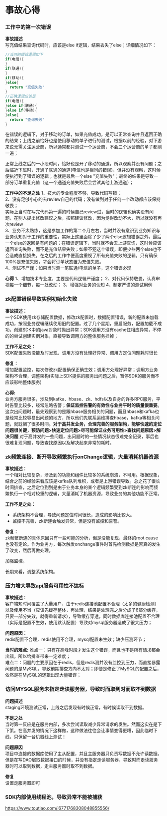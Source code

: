 事故心得
====
### 工作中的第一次错误
**事故描述**<br>
写充值结果查询代码时，应该是else if逻辑，结果丢失了else；详细情况如下：
```JAVA
//当时的错误逻辑如下
if(电信){
}
if(联通){
}
if(移动){
}else{
  return "充值失败"
}
//正确逻辑应该是
if(电信){
}else if(联通){
}else if(移动){
}else{
  return "查询失败"
}
```
在错误的逻辑下，对于移动的订单，如果充值成功，是可以正常查询并且返回正确的结果；上线之前恰好也是使用移动的单子进行的测试，根据以前的经验，对下游来说无需关注运营商，所以通常都只测试一个运营商，不会三个运营商的单子都测一遍；

正常上线之后的一小段时间，恰好也是开了移动的通道，所以观察并没有问题；之后临近下班时，开通了联通的通道(电信也是相同的错误)，但并没有观察，这时候便执行到了错误的逻辑；也就是最后一个else "充值失败"；最终的结果是导致一部分订单重复充值（这一个通道充值失败后会尝试其他上游通道）；

**工作中的不足之处**
1、技术的专业程度不够，导致代码写错；<br>
2、没有足够小心的去review自己的代码；没有做到对于任何一个改动都应该保持敬畏；<br>
    实际上当时在写完代码第一遍的时候自己review过，当时的逻辑也确实没有问题，在别人提出修改建议之后，按照建议修改，因为觉得改动不大，所以就没有再次review<br>
3、业务不太熟练，这是参加工作的第二个月左右，当时并没有意识到业务知识与业务认知对于工作的重要性，实际上这里面除了少了两个else逻辑错误之外，最后一个else的返回是有问题的；在错误逻辑下，当时就不会去上游查询，这时候应该返回查询失败，而不是充值结果失败；如果不犯这个错误，即便少些两个else也不会造成直接损失。在之后的工作中便高度重视了所有充值失败的逻辑，只有确保100%是充值失败，才会将订单状态置为充值失败。<br>
4、测试不严谨；如果当时测一笔联通/电信的单子，这个错误必现

**心得**
1、增加技术专业度，主要是代码逻辑严谨度；
2、对代码保持敬畏，认真审视每一个细节，每一处改动；
3、增强对业务的认知
4、制定严谨的测试用例


### zk配置错误导致实例初始化失败

**事故描述：**<br>
一个SDK使用zk存储配置数据，修改zk配置时，数据配置错误，新的配置未加载成功，按照业务逻辑继续使用旧的配置。过了几个星期，重启服务，配置加载不成功，创建SDK中的java对象时抛出异常；SDK调用方没有cache住相应异常，不停的的尝试创建实例对象，直接导致调用方的整体服务挂掉；

**工作不足之处：**<br>
SDK配置失败没能及时发现、调用方没有处理好异常、调用方定位问题耗时很长

**修复：**<br>
增加配置监控，每次修改zk配置确保正确生效；调用方处理好异常；调用方业务架构不合理，调整架构(实际上SDK提供的服务出问题之后，暂停SDK的服务而不应该影响整体服务)

**心得:**<br>
业务方服务很多，涉及到kafka、hbase、zk、hdfs以及自身的许多RPC服务，平时告警比较多，经常忽略告警；**保证监控告警的有效性与业务平时的质量很重要**。 这次出问题时，最先观察到的是跟hbase服务相关的问题，而且hbase和kafka也是经常比较容易出问题的地方，所以他们先联系运维排查hbase，kafka等相关问题，就耽搁了很多时间。**对于高并发业务，合理完善的服务架构，能够快速的定位问题很关键，预防问题>快速定位问题>尽可能保证业务可用性>查找问题原因>解决问题** 对于高并发的一些问题，出问题时的一些情况状态很难完全记录，事后也很难复现问题，导致查找原因以及解决起来非常的耗时。



### zk频繁连接、断开导致频繁执行onChange逻辑，大量消耗机器资源
**事故描述**：<br>
一个相对比较复杂，涉及到的功能和组件比较多的系统崩溃，不可用。根据现象，结合之前的经验来看应该是kafka队列堆积，或者是上游错误导致。总之花了很长时间排查，之后定位到到是由于业务本身的某个逻辑频繁受到zk断连的影响而频繁执行一个相对较重的逻辑，大量消耗了机器资源，导致业务的其他功能不正常。

**工作不足之处：**<br>
- 系统架构不合理，导致问题定位时间很长，造成的影响比较大。
- 监控不完善，zk断连会触发异常，但是没有监控和告警。

**修复：**<br>
zk频繁断连的具体原因只有一些可能的分析，但是没能复现，最终的root cause也没有定论。作为业务方，每次触发onchange事件时首先检测数据是否真的发生了改变，然后再做处理。

加强监控。

长期来看，调整系统架构。

### 压力增大导致api服务可用性不达标
**事故描述**：<br>
客户端短时间覆盖了大量用户，由于redis连接池配置不合理（太多的健康检测）以及使用不当（应该先缓存整体，再处理，结果是处理完之后分成了6部分缓存，只要一部分失效，就得重新请求），导致缓存穿透，同时数据库连接池配置不合理（实际是配置不生效，使用默认配置）导致对mysql服务器造成了很大压力；

**问题原因：**<br>
redis配置不合理，redis使用不合理，mysql配置未生效；缺少压测环节；

**当时的难点:**
难点一：只有在高峰时段才发生这个错误，而且也不是所有请求都会出错，所以给排查带来一定难度；<br>
难点二：问题的主要原因在于redis，但是redis测并没有监控到压力，而直接暴露问题的是MySQL，导致前期排查方向不太对；即便是修正了MySQL的配置之后，依然是在MySQL的逻辑出现大量错误；


### 访问MYSQL服务未指定走读服务器，导致时而取到时而取不到数据

**问题描述**<br>
staging环境测试正常，上线之后发现有时候正常，有时候读取不到数据。

**不足之处**<br>
当时第一反应是在服务内部，多次尝试读取减少异常请求的发生。然而这实在是下下策。在高并发的情况下这样做，这种做法往往会让事情变得更糟，因此临时下线，只保留一台机器线上测试！

**问题原因**<br>
项目中连接的数据库使用了主从配置，并且主服务器只负责写数据不允许读数据。但是在写DAO层取数据接口的时候，并没有指定走读服务器，导致时而走读服务器时可以取到数据，走主服务器时取不到数据。

**修复**<br>
设置走服务器即可


### SDK内部使用线程池，导致异常不能被捕获
https://www.toutiao.com/i6771768308048855556/
